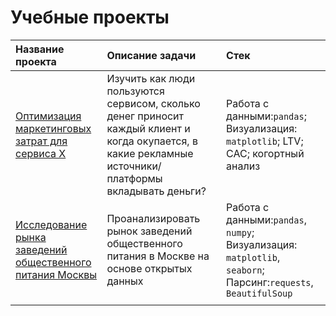 # Учебные проекты
| Название проекта | Описание задачи | Стек    |
| :---------------- | :------------------ | :------------------------- |
|<a href='https://nbviewer.jupyter.org/github/gashenina/python_notebooks/blob/master/email_frequency_reco.ipynb'>Оптимизация маркетинговых затрат для сервиса Х</a> |Изучить как люди пользуются сервисом, сколько денег приносит каждый клиент и когда окупается, в какие рекламные источники/платформы вкладывать деньги? |Работа с данными:`pandas`; Визуализация: `matplotlib`; LTV; CAC; когортный анализ|
|<a href='https://nbviewer.jupyter.org/github/gashenina/python_notebooks/blob/master/YP_unit_economy_final_short.ipynb'>Исследование рынка заведений общественного питания Москвы</a>|Проанализировать рынок заведений общественного питания в Москве на основе открытых данных|Работа с данными:`pandas`, `numpy`; Визуализация: `matplotlib`, `seaborn`; <br>Парсинг:`requests`, `BeautifulSoup` |
| | | |    

